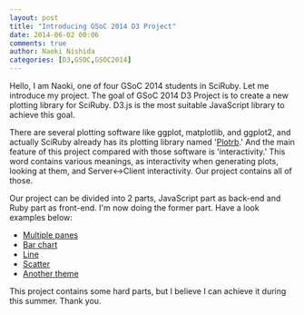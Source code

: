 ```yaml
---
layout: post
title: "Introducing GSoC 2014 D3 Project"
date: 2014-06-02 00:06
comments: true
author: Naoki Nishida
categories: [D3,GSOC,GSOC2014]
---
```


Hello, I am Naoki, one of four GSoC 2014 students in SciRuby. Let me introduce my project. The goal of GSoC 2014 D3 Project is to create a new plotting library for SciRuby. D3.js is the most suitable JavaScript library to achieve this goal.

There are several plotting software like ggplot, matplotlib, and ggplot2, and actually SciRuby already has its plotting library named '[Plotrb](https://github.com/SciRuby/plotrb).' And the main feature of this project compared with those software is 'interactivity.' This word contains various meanings, as interactivity when generating plots, looking at them, and Server<->Client interactivity. Our project contains all of those.

Our project can be divided into 2 parts, JavaScript part as back-end and Ruby part as front-end. I'm now doing the former part. Have a look examples below:

* [Multiple panes](http://bl.ocks.org/domitry/b8785f02f36deef567ce)
* [Bar chart](http://bl.ocks.org/domitry/2f53781449025f772676)
* [Line](http://bl.ocks.org/domitry/e9a914b78f3a576ed3bb)
* [Scatter](http://bl.ocks.org/domitry/308e27d8d12c1374e61f)
* [Another theme](http://bl.ocks.org/domitry/f215d5ff3bd3f5fec2ad)

This project contains some hard parts, but I believe I can achieve it during this summer. Thank you.
